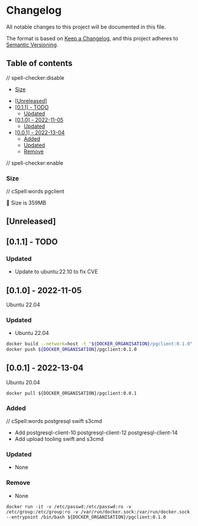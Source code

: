 # Changelog

<!-- markdown-link-check-disable -->

All notable changes to this project will be documented in this file.

The format is based on [Keep a Changelog](https://keepachangelog.com/en/1.0.0),
and this project adheres to [Semantic Versioning](https://semver.org/spec/v2.0.0.html).

## Table of contents

// spell-checker:disable

<!-- toc -->

  * [Size](#size)
- [[Unreleased]](#unreleased)
- [[0.1.1] - TODO](#011---todo)
  * [Updated](#updated)
- [[0.1.0] - 2022-11-05](#010---2022-11-05)
  * [Updated](#updated-1)
- [[0.0.1] - 2022-13-04](#001---2022-13-04)
  * [Added](#added)
  * [Updated](#updated-2)
  * [Remove](#remove)

<!-- tocstop -->

// spell-checker:enable

### Size

// cSpell:words pgclient

🌈 Size is 359MB

## [Unreleased]

<!--lint disable no-undefined-references-->

## [0.1.1] - TODO

### Updated

- Update to ubuntu:22.10 to fix CVE

## [0.1.0] - 2022-11-05

Ubuntu 22.04

### Updated

- Ubuntu 22.04

```bash
docker build --network=host -t "${DOCKER_ORGANISATION}/pgclient:0.1.0" --squash .
docker push ${DOCKER_ORGANISATION}/pgclient:0.1.0
```

## [0.0.1] - 2022-13-04

Ubuntu 20.04

`docker pull ${DOCKER_ORGANISATION}/pgclient:0.0.1`

### Added

// cSpell:words postgresql swift s3cmd
- Add postgresql-client-10 postgresql-client-12 postgresql-client-14
- Add upload tooling swift and s3cmd

### Updated

- None

### Remove

- None

`docker run -it -v /etc/passwd:/etc/passwd:ro -v /etc/group:/etc/group:ro -v /var/run/docker.sock:/var/run/docker.sock --entrypoint /bin/bash ${DOCKER_ORGANISATION}/pgclient:0.1.0`

<!-- markdown-link-check-enable -->
